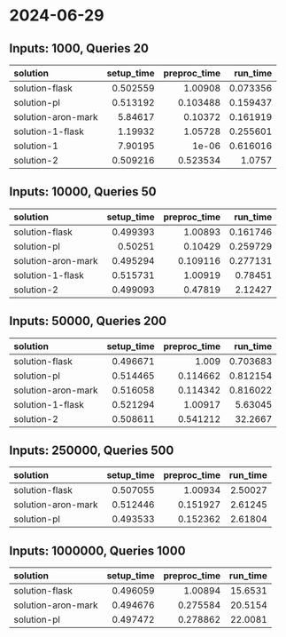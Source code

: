 # 2024-06-29

## Inputs: 1000, Queries 20

| solution           |   setup_time |   preproc_time |   run_time |
|:-------------------|-------------:|---------------:|-----------:|
| solution-flask     |     0.502559 |       1.00908  |   0.073356 |
| solution-pl        |     0.513192 |       0.103488 |   0.159437 |
| solution-aron-mark |     5.84617  |       0.10372  |   0.161919 |
| solution-1-flask   |     1.19932  |       1.05728  |   0.255601 |
| solution-1         |     7.90195  |       1e-06    |   0.616016 |
| solution-2         |     0.509216 |       0.523534 |   1.0757   |

## Inputs: 10000, Queries 50

| solution           |   setup_time |   preproc_time |   run_time |
|:-------------------|-------------:|---------------:|-----------:|
| solution-flask     |     0.499393 |       1.00893  |   0.161746 |
| solution-pl        |     0.50251  |       0.10429  |   0.259729 |
| solution-aron-mark |     0.495294 |       0.109116 |   0.277131 |
| solution-1-flask   |     0.515731 |       1.00919  |   0.78451  |
| solution-2         |     0.499093 |       0.47819  |   2.12427  |

## Inputs: 50000, Queries 200

| solution           |   setup_time |   preproc_time |   run_time |
|:-------------------|-------------:|---------------:|-----------:|
| solution-flask     |     0.496671 |       1.009    |   0.703683 |
| solution-pl        |     0.514465 |       0.114662 |   0.812154 |
| solution-aron-mark |     0.516058 |       0.114342 |   0.816022 |
| solution-1-flask   |     0.521294 |       1.00917  |   5.63045  |
| solution-2         |     0.508611 |       0.541212 |  32.2667   |

## Inputs: 250000, Queries 500

| solution           |   setup_time |   preproc_time |   run_time |
|:-------------------|-------------:|---------------:|-----------:|
| solution-flask     |     0.507055 |       1.00934  |    2.50027 |
| solution-aron-mark |     0.512446 |       0.151927 |    2.61245 |
| solution-pl        |     0.493533 |       0.152362 |    2.61804 |

## Inputs: 1000000, Queries 1000

| solution           |   setup_time |   preproc_time |   run_time |
|:-------------------|-------------:|---------------:|-----------:|
| solution-flask     |     0.496059 |       1.00894  |    15.6531 |
| solution-aron-mark |     0.494676 |       0.275584 |    20.5154 |
| solution-pl        |     0.497472 |       0.278862 |    22.0081 |